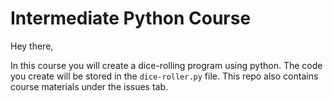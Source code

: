 # Intermediate Python Course

Hey there, 

In this course you will create a dice-rolling program using python. The code you create will be stored in the `dice-roller.py` file. 
This repo also contains course materials under the issues tab. 

